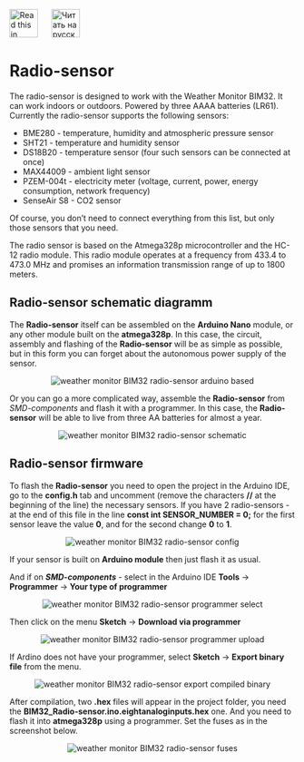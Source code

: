 <a href="README.md"><img src="./img/en.png" alt="Read this in english" width="50px" style="margin-right:20px"></a>
<a href="README_RU.md"><img src="./img/ru.png" alt="Читать на русском" width="50px"></a>

# Radio-sensor

The radio-sensor is designed to work with the Weather Monitor BIM32. It can work indoors or outdoors. Powered by three AAAA batteries (LR61). Currently the radio-sensor supports the following sensors:
  * BME280 - temperature, humidity and atmospheric pressure sensor
  * SHT21 - temperature and humidity sensor
  * DS18B20 - temperature sensor (four such sensors can be connected at once)
  * MAX44009 - ambient light sensor
  * PZEM-004t - electricity meter (voltage, current, power, energy consumption, network frequency)
  * SenseAir S8 - CO2 sensor

Of course, you don’t need to connect everything from this list, but only those sensors that you need.

The radio sensor is based on the Atmega328p microcontroller and the HC-12 radio module. This radio module operates at a frequency from 433.4 to 473.0 MHz and promises an information transmission range of up to 1800 meters.

## Radio-sensor schematic diagramm
The **Radio-sensor** itself can be assembled on the **Arduino Nano** module, or any other module built on the **atmega328p**. In this case, the circuit, assembly and flashing of the **Radio-sensor** will be as simple as possible, but in this form you can forget about the autonomous power supply of the sensor.

<p align="center"><img src="./img/arduino.jpg" alt="weather monitor BIM32 radio-sensor arduino based"></p>

Or you can go a more complicated way, assemble the **Radio-sensor** from *SMD-components* and flash it with a programmer. In this case, the **Radio-sensor** will be able to live from three AA batteries for almost a year.

<p align="center"><img src="./Schematics/Radio_sensor_schematic.png" alt="weather monitor BIM32 radio-sensor schematic"></p>

## Radio-sensor firmware
To flash the **Radio-sensor** you need to open the project in the Arduino IDE, go to the **config.h** tab and uncomment (remove the characters **//** at the beginning of the line) the necessary sensors. If you have 2 radio-sensors - at the end of this file in the line **const int SENSOR_NUMBER = 0;** for the first sensor leave the value **0**, and for the second change **0** to **1**.

<p align="center"><img src="./img/radio_sensor_config_RU.jpg" alt="weather monitor BIM32 radio-sensor config"></p>

If your sensor is built on **Arduino module** then just flash it as usual.

And if on ***SMD-components*** - select in the Arduino IDE **Tools** -> **Programmer** -> **Your type of programmer**

<p align="center"><img src="./img/radio_sensor_programmer_EN.jpg" alt="weather monitor BIM32 radio-sensor programmer select"></p>

Then click on the menu **Sketch** -> **Download via programmer**

<p align="center"><img src="./img/radio_sensor_programmer_upload_EN.jpg" alt="weather monitor BIM32 radio-sensor programmer upload"></p>

If Ardino does not have your programmer, select **Sketch** -> **Export binary file** from the menu.

<p align="center"><img src="./img/radio_sensor_export_EN.jpg" alt="weather monitor BIM32 radio-sensor export compiled binary"></p>

After compilation, two **.hex** files will appear in the project folder, you need the **BIM32_Radio-sensor.ino.eightanaloginputs.hex** one. And you need to flash it into **atmega328p** using a programmer. Set the fuses as in the screenshot below.

<p align="center"><img src="./img/radio_sensor_fuses_RU.jpg" alt="weather monitor BIM32 radio-sensor fuses"></p>